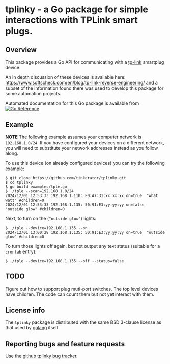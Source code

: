 # tplinky - a Go package for simple interactions with TPLink smart plugs.

## Overview

This package provides a Go API for communicating with a
[tp-link](https://www.tp-link.com/) smartplug device.

An in depth discussion of these devices is available here:
https://www.softscheck.com/en/blog/tp-link-reverse-engineering/ and a
subset of the information found there was used to develop this package
for some automation projects.

Automated documentation for this Go package is available from [![Go
Reference](https://pkg.go.dev/badge/zappem.net/pub/net/tplinky.svg)](https://pkg.go.dev/zappem.net/pub/net/tplinky).

## Example

**NOTE** The following example assumes your computer network is
  `192.168.1.0/24`. If you have configured your devices on a different
  network, you will need to substitute your network addresses instead
  as you follow along.

To use this device (on already configured devices) you can try the following example:

```
$ git clone https://github.com/tinkerator/tplinky.git
$ cd tplinky
$ go build examples/tple.go
$ ./tple --scan=192.168.1.0/24
2024/12/01 12:53:33 192.168.1.110: F0:A7:31:xx:xx:xx on=true  "what watt" #children=0
2024/12/01 12:53:33 192.168.1.135: 50:91:E3:yy:yy:yy on=false  "outside glow" #children=0
```

Next, to turn on the (`"outside glow"`) lights:

```
$ ./tple --device=192.168.1.135 --on
2024/12/01 13:00:28 192.168.1.135: 50:91:E3:yy:yy:yy on=true  "outside glow" #children=0
```

To turn those lights off again, but not output any text status
(suitable for a `crontab` entry):

```
$ ./tple --device=192.168.1.135 --off --status=false
```

## TODO

Figure out how to support plug muti-port switches. The top level
devices have children. The code can count them but not yet interact
with them.

## License info

The `tplinky` package is distributed with the same BSD 3-clause license
as that used by [golang](https://golang.org/LICENSE) itself.

## Reporting bugs and feature requests

Use the [github tplinky bug
tracker](https://github.com/tinkerator/tplinky/issues).
